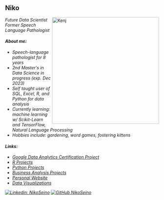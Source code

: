 ## Niko
<img align='right' src="https://i.ibb.co/dKjvDsV/Kenj.png" alt="Kenj" border="0" width = "350">
<p><em>Future Data Scientist
</br>Former Speech Language Pathologist</p>

#### About me:
- Speech-language pathologist for 8 years
- 2nd Master's in Data Science in progress (exp. Dec 2023)
- Self taught user of SQL, Excel, R, and Python for data analysis
- Currently learning: machine learning w/ Scikit-Learn and TensorFlow, Natural Language Processing
- Hobbies include: gardening, word games, fostering kittens

#### Links:


- <a href="https://github.com/NikoSeino/Bellabeat-case-study">Google Data Analytics Certification Project </a>
- <a href="https://github.com/NikoSeino/Data-Analysis-in-R">R Projects </a>
- <a href="https://github.com/NikoSeino/Python-mini-projects">Python Projects </a>
- <a href="https://github.com/NikoSeino/Business-Analytics">Business Analysis Projects </a>
- <a href="https://nikoseino.github.io/">Personal Website</a>
- <a href="https://public.tableau.com/app/profile/niko.seino/vizzes#!/">Data Visualizations</a>

[![Linkedin: NikoSeino](https://img.shields.io/badge/-NikoSeino-blue?style=flat-square&logo=Linkedin&logoColor=white&link=https://www.linkedin.com/in/nikoseino/)](https://www.linkedin.com/in/nikoseino/)
[![GitHub NikoSeino](https://img.shields.io/github/followers/NikoSeino?label=follow&style=social)](https://github.com/NikoSeino)

<!---
NikoSeino/NikoSeino is a ✨ special ✨ repository because its `README.md` (this file) appears on your GitHub profile.
You can click the Preview link to take a look at your changes.
--->
